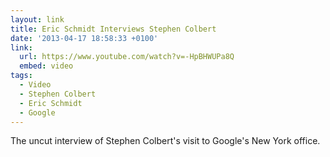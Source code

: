 ```yaml
---
layout: link
title: Eric Schmidt Interviews Stephen Colbert
date: '2013-04-17 18:58:33 +0100'
link:
  url: https://www.youtube.com/watch?v=-HpBHWUPa8Q
  embed: video
tags:
  - Video
  - Stephen Colbert
  - Eric Schmidt
  - Google
---
```

The uncut interview of Stephen Colbert's visit to Google's New York office.
